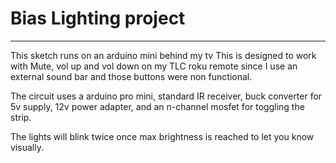 # Bias Lighting project
---
This sketch runs on an arduino mini behind my tv
This is designed to work with Mute, vol up and vol down on my TLC roku remote since I use an external sound bar and those buttons were non functional.

The circuit uses a arduino pro mini, standard IR receiver, buck converter for 5v supply, 12v power adapter, and an n-channel mosfet for toggling the strip. 

The lights will blink twice once max brightness is reached to let you know visually. 
